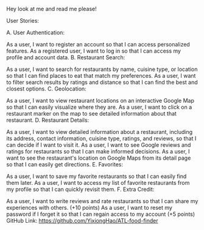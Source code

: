 Hey look at me and read me please!

User Stories:

A. User Authentication:

As a user, I want to register an account so that I can access personalized features.
As a registered user, I want to log in so that I can access my profile and account data.
B. Restaurant Search:

As a user, I want to search for restaurants by name, cuisine type, or location so that I can find places to eat that match my preferences.
As a user, I want to filter search results by ratings and distance so that I can find the best and closest options.
C. Geolocation:

As a user, I want to view restaurant locations on an interactive Google Map so that I can easily visualize where they are.
As a user, I want to click on a restaurant marker on the map to see detailed information about that restaurant.
D. Restaurant Details:

As a user, I want to view detailed information about a restaurant, including its address, contact information, cuisine type, ratings, and reviews, so that I can decide if I want to visit it.
As a user, I want to see Google reviews and ratings for restaurants so that I can make informed decisions.
As a user, I want to see the restaurant's location on Google Maps from its detail page so that I can easily get directions.
E. Favorites:

As a user, I want to save my favorite restaurants so that I can easily find them later.
As a user, I want to access my list of favorite restaurants from my profile so that I can quickly revisit them.
F. Extra Credit:

As a user, I want to write reviews and rate restaurants so that I can share my experiences with others. (+10 points)
As a user, I want to reset my password if I forget it so that I can regain access to my account (+5 points)
GitHub Link: https://github.com/YixiongHao/ATL-food-finder

